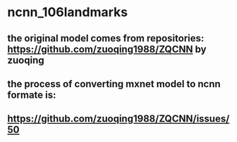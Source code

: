 # ncnn_106landmarks
## the original model comes from repositories: https://github.com/zuoqing1988/ZQCNN  by zuoqing
## the process of converting mxnet model to ncnn formate is:
## https://github.com/zuoqing1988/ZQCNN/issues/50